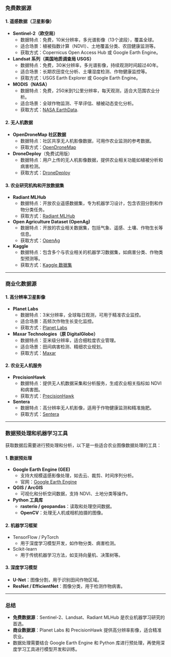 ### **免费数据源**

#### 1. **遥感数据（卫星影像）**

- **Sentinel-2（欧空局）**
  - 数据特点：免费，10米分辨率，多光谱影像（13个波段），覆盖全球。
  - 适合场景：植被指数计算（NDVI）、土地覆盖分类、农田健康监测等。
  - 获取方式：Copernicus Open Access Hub 或 Google Earth Engine。
- **Landsat 系列（美国地质调查局 USGS）**
  - 数据特点：免费，30米分辨率，多光谱影像，持续观测时间超过40年。
  - 适合场景：长期农田变化分析、土壤湿度检测、作物健康监控等。
  - 获取方式：USGS Earth Explorer 或 Google Earth Engine。
- **MODIS（NASA）**
  - 数据特点：免费，250米到1公里分辨率，每天观测，适合大范围农业分析。
  - 适合场景：全球作物监测、干旱评估、植被动态变化分析。
  - 获取方式：[NASA EarthData](https://earthdata.nasa.gov/).

#### 2. **无人机数据**

- **OpenDroneMap 社区数据**
  - 数据特点：社区共享无人机影像数据，可用作农业监测的参考数据。
  - 获取方式：[OpenDroneMap](https://www.opendronemap.org/)
- **DroneDeploy**（免费试用版）
  - 数据特点：用户上传的无人机影像数据，提供农业相关功能如植被分析和病害检测。
  - 获取方式：[DroneDeploy](https://www.dronedeploy.com/)

#### 3. **农业研究机构和开放数据集**

- **Radiant MLHub**
  - 数据特点：开放农业遥感数据集，专为机器学习设计，包含农田分割和作物分类任务。
  - 获取方式：[Radiant MLHub](https://mlhub.earth/)
- **Open Agriculture Dataset (OpenAg)**
  - 数据特点：开放的农业相关数据集，包括气象、遥感、土壤、作物生长等信息。
  - 获取方式：[OpenAg](https://openag.io/)
- **Kaggle**
  - 数据特点：包含多个与农业相关的机器学习数据集，如病害分类、作物类型预测等。
  - 获取方式：[Kaggle 数据集](https://www.kaggle.com/)

------

### **商业化数据源**

#### 1. **高分辨率卫星影像**

- **Planet Labs**
  - 数据特点：3米分辨率，全球每日观测，可用于精准农业监控。
  - 适合场景：高频次作物生长变化监控。
  - 获取方式：[Planet Labs](https://www.planet.com/)
- **Maxar Technologies（原 DigitalGlobe）**
  - 数据特点：亚米级分辨率，适合细粒度农业管理。
  - 适合场景：田间病害检测、精细农业规划。
  - 获取方式：[Maxar](https://www.maxar.com/)

#### 2. **农业无人机服务**

- **PrecisionHawk**
  - 数据特点：提供无人机数据采集和分析服务，生成农业相关指标如 NDVI 和病害图。
  - 获取方式：[PrecisionHawk](https://www.precisionhawk.com/)
- **Sentera**
  - 数据特点：高分辨率无人机影像，适用于作物健康监测和精准施肥。
  - 获取方式：[Sentera](https://sentera.com/)

------

### **数据预处理和机器学习工具**

获取数据后需要进行预处理和分析，以下是一些适合农业图像数据处理的工具：

#### 1. **数据预处理**

- **Google Earth Engine (GEE)**
  - 支持大规模遥感影像处理，如去云、裁剪、时间序列分析。
  - 官网：[Google Earth Engine](https://earthengine.google.com/)
- **QGIS / ArcGIS**
  - 可视化和分析空间数据，支持 NDVI、土地分类等操作。
- **Python 工具库**
  - **rasterio / geopandas**：读取和处理空间数据。
  - **OpenCV**：处理无人机或相机拍摄的图像。

#### 2. **机器学习框架**

- TensorFlow / PyTorch
  - 用于深度学习模型开发，如作物分类、病害检测。
- Scikit-learn
  - 用于传统机器学习方法，如支持向量机、决策树等。

#### 3. **深度学习模型**

- **U-Net**：图像分割，用于识别田间作物区域。
- **ResNet / EfficientNet**：图像分类，用于检测作物病害。

------

### **总结**

- **免费数据源**：Sentinel-2、Landsat、Radiant MLHub 是农业机器学习研究的首选。
- **商业数据源**：Planet Labs 和 PrecisionHawk 提供高分辨率影像，适合精准农业。
- 数据处理需要结合 Google Earth Engine 和 Python 库进行预处理，再使用深度学习工具进行模型开发和训练。